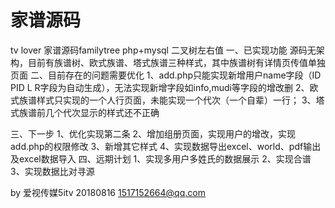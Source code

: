 # 家谱源码
tv lover
家谱源码familytree
php+mysql 二叉树左右值
一、已实现功能
源码无架构，目前有族谱树、欧式族谱、塔式族谱三种样式，其中族谱树有详情页传值单独页面
二、目前存在的问题需要优化
1、add.php只能实现新增用户name字段（ID PID L R字段为自动生成），无法实现新增字段如info,mudi等字段的增改删
2、欧式族谱样式只实现的一个人行页面，未能实现一个代次（一个自辈）一行；
3、塔式族谱前几个代次显示的样式还不正确

三、下一步
1、优化实现第二条
2、增加组册页面，实现用户的增改，实现add.php的权限修改
3、新增其它样式
4、实现数据导出excel、world、pdf输出及excel数据导入
四、远期计划
1、实现多用户多姓氏的数据展示
2、实现合谱
3、实现数据比对寻源

by 爱视传媒5itv 20180816
1517152664@qq.com
